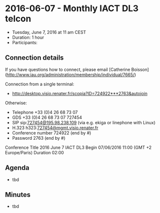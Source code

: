 # 2016-06-07 - Monthly IACT DL3 telcon

* Tuesday, June 7, 2016 at 11 am CEST
* Duration: 1 hour
* Participants: 

## Connection details

If you have questions how to connect, please email [Catherine Boisson]
(http://www.iau.org/administration/membership/individual/7665/)

Connection from a single terminal:
* http://desktop.visio.renater.fr/scopia?ID=724922***2763&autojoin


Otherwise:

* Telephone +33 (0)4 26 68 73 07
* GDS     	+33 (0)4 26 68 73 07 727454
* SIP     	sip:727454@195.98.238.109 (via e.g. ekiga or linephone with Linux)
* H.323     h323:727454@mgmt.visio.renater.fr
* Conference number    724922 (end by #)
* Password             2763 (end by #)


Conference
Title 	2016 June 7 IACT DL3
Begin 	07/06/2016 11:00 (GMT +2 Europe/Paris)
Duration 	02:00


## Agenda

* tbd

## Minutes

* tbd

